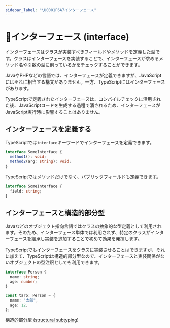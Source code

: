 ```yaml
---
sidebar_label: "\U0001F6A7インターフェース"
---
```


# 🚧インターフェース (interface)

インターフェースはクラスが実装すべきフィールドやメソッドを定義した型です。クラスはインターフェースを実装することで、インターフェースが求めるメソッド名や引数の型に則っているかをチェックすることができます。

JavaやPHPなどの言語では、インターフェースが定義できますが、JavaScriptにはそれに相当する構文がありません。一方、TypeScriptにはインターフェースがあります。

TypeScriptで定義されたインターフェースは、コンパイルチェックに活用された後、JavaScriptコードを生成する過程で消されるため、インターフェースがJavaScript実行時に影響することはありません。

## インターフェースを定義する

TypeScriptでは`interface`キーワードでインターフェースを定義できます。

```typescript
interface SomeInterface {
  method1(): void;
  method2(arg: string): void;
}
```

TypeScriptではメソッドだけでなく、パブリックフィールドも定義できます。

```typescript
interface SomeInterface {
  field: string;
}
```

## インターフェースと構造的部分型

Javaなどのオブジェクト指向言語ではクラスの抽象的な型定義として利用されます。そのため、インターフェース単体では利用されず、特定のクラスがインターフェースを継承し実装を追加することで初めて効果を発揮します。

TypeScriptでもインターフェースをクラスに実装させることはできますが、それに加えて、TypeScriptは構造的部分型なので、インターフェースと実装関係がないオブジェクトの型注釈としても利用できます。

```typescript
interface Person {
  name: string;
  age: number;
}

const taro: Person = {
  name: "太郎",
  age: 12,
};
```

[構造的部分型 (structural subtyping)](../../values-types-variables/structural-subtyping.md)
